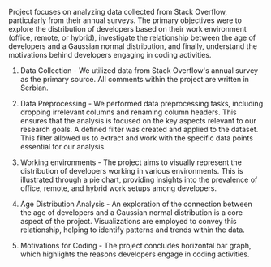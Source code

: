 Project focuses on analyzing data collected from Stack Overflow, particularly from their annual surveys. The primary objectives were to explore the distribution of developers based on their work environment (office, remote, or hybrid), investigate the relationship between the age of developers and a Gaussian normal distribution, and finally, understand the motivations behind developers engaging in coding activities.

1. Data Collection - We utilized data from Stack Overflow's annual survey as the primary source. All comments within the project are written in Serbian.

2. Data Preprocessing - We performed data preprocessing tasks, including dropping irrelevant columns and renaming column headers. This ensures that the analysis is focused on the key aspects relevant to our research goals. A defined filter was created and applied to the dataset. This filter allowed us to extract and work with the specific data points essential for our analysis.

3. Working environments - The project aims to visually represent the distribution of developers working in various environments. This is illustrated through a pie chart, providing insights into the prevalence of office, remote, and hybrid work setups among developers.

4. Age Distribution Analysis - An exploration of the connection between the age of developers and a Gaussian normal distribution is a core aspect of the project. Visualizations are employed to convey this relationship, helping to identify patterns and trends within the data.

5. Motivations for Coding - The project concludes horizontal bar graph, which highlights the reasons developers engage in coding activities.



